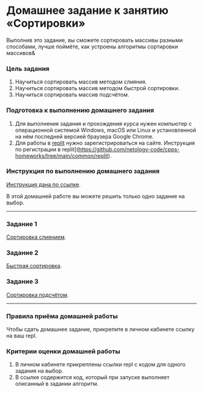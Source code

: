 # Домашнее задание к занятию «Сортировки»

Выполнив это задание, вы сможете сортировать массивы разными способами, лучше поймёте, как устроены алгоритмы сортировки массивов&

### Цель задания

1. Научиться сортировать массив методом слияния.
2. Научиться сортировать массив методом быстрой сортировки.
3. Научиться сортировать массив подсчётом.

### Подготовка к выполнению домашнего задания

1. Для выполнения задания и прохождения курса нужен компьютер с операционной системой Windows, macOS или Linux и установленной на нём последней версией браузера Google Chrome.
2. Для работы в [replit](https://repl.it/) нужно зарегистрироваться на сайте. Инструкция по регистрации в replit](https://github.com/netology-code/cpps-homeworks/tree/main/common/replit).

### Инструкция по выполнению домашнего задания

[Инструкция дана по ссылке](https://github.com/netology-code/algocpp-homeworks/tree/main/common).

В этой домашней работе вы можете решить только одно задание на выбор.

------

### Задание 1

[Сортировка слиянием](01).

### Задание 2

[Быстрая сортировка](02).

### Задание 3

[Сортировка подсчётом](03).

------

### Правила приёма домашней работы

Чтобы сдать домашнее задание, прикрепите в личном кабинете ссылку на ваш repl.

### Критерии оценки домашней работы

1. В личном кабинете прикреплены ссылки repl с кодом для одного задания на выбор.
2. В ссылке содержится код, который при запуске выполняет описанный в задании алгоритм.
